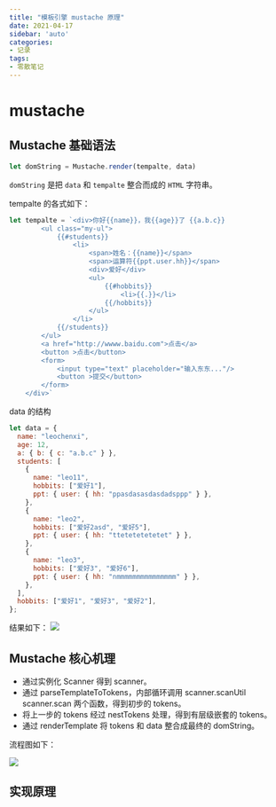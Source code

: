 ```yaml
---
title: "模板引擎 mustache 原理"
date: 2021-04-17
sidebar: 'auto'
categories:
- 记录
tags:
- 零散笔记
---
```


# mustache

## Mustache 基础语法

``` js
let domString = Mustache.render(tempalte, data)
```
`domString` 是把 `data` 和 `tempalte` 整合而成的 `HTML` 字符串。

tempalte 的各式如下：
``` js
let tempalte = `<div>你好{{name}}，我{{age}}了 {{a.b.c}} 
        <ul class="my-ul">
            {{#students}}
                <li>
                    <span>姓名：{{name}}</span>
                    <span>运算符{{ppt.user.hh}}</span>
                    <div>爱好</div>
                    <ul>
                        {{#hobbits}}
                            <li>{{.}}</li>
                        {{/hobbits}}
                    </ul>
                </li>
            {{/students}}
        </ul>
        <a href="http://wwww.baidu.com">点击</a>
        <button >点击</button>
        <form>
            <input type="text" placeholder="输入东东..."/>
            <button >提交</button>
        </form>
    </div>`
```
data 的结构
``` js
let data = {
  name: "leochenxi",
  age: 12,
  a: { b: { c: "a.b.c" } },
  students: [
    {
      name: "leo11",
      hobbits: ["爱好1"],
      ppt: { user: { hh: "ppasdasasdasdadsppp" } },
    },
    {
      name: "leo2",
      hobbits: ["爱好2asd", "爱好5"],
      ppt: { user: { hh: "ttetetetetetet" } },
    },
    {
      name: "leo3",
      hobbits: ["爱好3", "爱好6"],
      ppt: { user: { hh: "nmmmmmmmmmmmmmmm" } },
    },
  ],
  hobbits: ["爱好1", "爱好3", "爱好2"],
};
```
结果如下：
![](https://my-blog-leo.oss-cn-chengdu.aliyuncs.com/%E6%88%AA%E5%B1%8F2021-04-17%20%E4%B8%8B%E5%8D%8810.11.12.png)


## Mustache 核心机理
* 通过实例化 Scanner 得到 scanner。
* 通过 parseTemplateToTokens，内部循环调用 scanner.scanUtil scanner.scan 两个函数，得到初步的 tokens。
* 将上一步的 tokens 经过 nestTokens 处理，得到有层级嵌套的 tokens。
* 通过 renderTemplate 将 tokens 和 data 整合成最终的 domString。

流程图如下：

![](https://my-blog-leo.oss-cn-chengdu.aliyuncs.com/mustache%E6%B5%81%E7%A8%8B%E5%9B%BE.png)



## 实现原理

